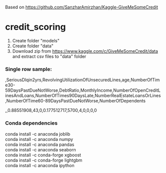 Based on https://github.com/SanzharAmirzhan/Kaggle-GiveMeSomeCredit

# credit_scoring

1) Create folder "models"
2) Create folder "data"
3) Download zip from https://www.kaggle.com/c/GiveMeSomeCredit/data and extract csv files to "data" folder


### Single row sample:

,SeriousDlqin2yrs,RevolvingUtilizationOfUnsecuredLines,age,NumberOfTime30-59DaysPastDueNotWorse,DebtRatio,MonthlyIncome,NumberOfOpenCreditLinesAndLoans,NumberOfTimes90DaysLate,NumberRealEstateLoansOrLines,NumberOfTime60-89DaysPastDueNotWorse,NumberOfDependents

,,0.88551908,43,0,0.177512717,5700,4,0,0,0,0

### Conda dependencies

conda install -c anaconda joblib<br/>
conda install -c anaconda numpy<br/>
conda install -c anaconda pandas<br/>
conda install -c anaconda seaborn<br/>
conda install -c conda-forge xgboost<br/>
conda install -c conda-forge lightgbm<br/>
conda install -c anaconda ipython<br/>
